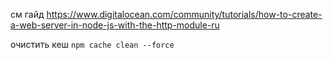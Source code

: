 см гайд https://www.digitalocean.com/community/tutorials/how-to-create-a-web-server-in-node-js-with-the-http-module-ru

очистить кеш
`npm cache clean --force`